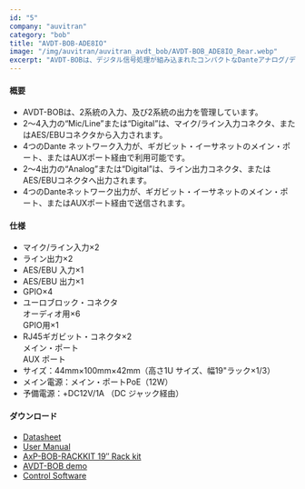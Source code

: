 ```yaml
---
id: "5"
company: "auvitran"
category: "bob"
title: "AVDT-BOB-ADE8IO"
image: "/img/auvitran/auvitran_avdt_bob/AVDT-BOB_ADE8IO_Rear.webp"
excerpt: "AVDT-BOBは、デジタル信号処理が組み込まれたコンパクトなDanteアナログ/デジタル・ブレーク・アウト・ボックスです。"
---
```

#### 概要
* AVDT-BOBは、2系統の入力、及び2系統の出力を管理しています。
* 2～4入力の“Mic/Line”または“Digital”は、マイク/ライン入力コネクタ、またはAES/EBUコネクタから入力されます。
* 4つのDante ネットワーク入力が、ギガビット・イーサネットのメイン・ポート、またはAUXポート経由で利用可能です。
* 2～4出力の“Analog”または“Digital”は、ライン出力コネクタ、またはAES/EBUコネクタへ出力されます。
* 4つのDanteネットワーク出力が、ギガビット・イーサネットのメイン・ポート、またはAUXポート経由で送信されます。

#### 仕様
* マイク/ライン入力×2
* ライン出力×2
* AES/EBU 入力×1
* AES/EBU 出力×1
* GPIO×4
* ユーロブロック・コネクタ  
    オーディオ用×6  
    GPIO用×1  
* RJ45ギガビット・コネクタ×2  
    メイン・ポート  
    AUX ポート  
* サイズ：44mm×100mm×42mm（高さ1U サイズ、幅19"ラック×1/3）
* メイン電源：メイン・ポートPoE（12W）
* 予備電源：+DC12V/1A （DC ジャック経由）

#### ダウンロード
* [Datasheet](https://auvitran.com/downloads/datasheet/AuviTran_AVDT-BOB_A4_EN.pdf)
* [User Manual](https://auvitran.com/downloads/manual/AVDT-BOB%20User%20manual.pdf)
* [AxP-BOB-RACKKIT 19″ Rack kit](https://www.auvitran.com/downloads/manual/AVDT-BOB-RackKit.pdf)
* [AVDT-BOB demo](https://www.auvitran.com/downloads/avdt-bob.V3)
* [Control Software](https://www.auvitran.com/download-software/)

